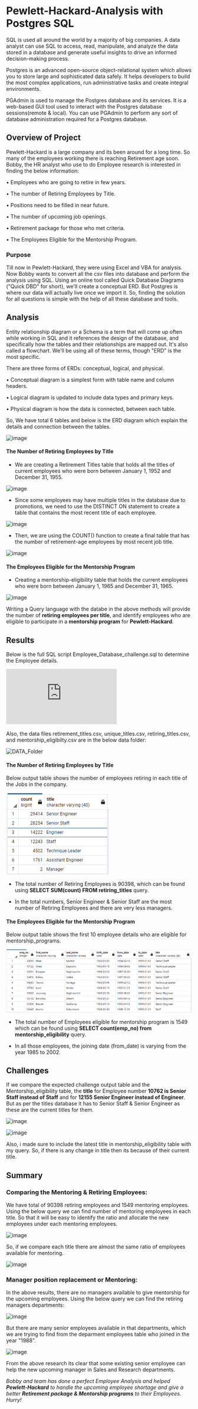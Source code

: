 # Pewlett-Hackard-Analysis with Postgres SQL

SQL is used all around the world by a majority of big companies. A data analyst can use SQL to access, read, manipulate, and analyze the data stored in a database and generate useful insights to drive an informed decision-making process. 

Postgres is an advanced open-source object-relational system which allows you to store large and sophisticated data safely. It helps developers to build the most complex applications, run administrative tasks and create integral environments. 

PGAdmin is used to manage the Postgres database and its services. It is a web-based GUI tool used to interact with the Postgres database sessions(remote & local). You can use PGAdmin to perform any sort of database administration required for a Postgres database.

## Overview of Project

Pewlett-Hackard is a large company and its been around for a long time. So many of the employees working there is reaching Retirement age soon. Bobby, the HR analyst who use to do Employee research is interested in finding the below information:

  •	Employees who are going to retire in few years.

  •	The number of Retiring Employees by Title. 
  
  •	Positions need to be filled in near future.
  
  •	The number of upcoming job openings.
  
  •	Retirement package for those who met criteria.

  •	The Employees Eligible for the Mentorship Program.
 
### Purpose

Till now in Pewlett-Hackard, they were using Excel and VBA for analysis. Now Bobby wants to convert all the csv files into database and perform the analysis using SQL. Using an online tool called Quick Database Diagrams ("Quick DBD" for short), we'll create a conceptual ERD. But Postgres is where our data will actually live once we import it. So, finding the solution for all questions is simple with the help of all these database and tools. 

## Analysis 

Entity relationship diagram or a Schema is a term that will come up often while working in SQL and it references the design of the database, and specifically how the tables and their relationships are mapped out. It's also called a flowchart. We'll be using all of these terms, though "ERD" is the most specific.

There are three forms of ERDs: conceptual, logical, and physical. 

  •	Conceptual diagram is a simplest form with table name and column headers.

  •	Logical diagram is updated to include data types and primary keys.
	
  •	Physical diagram is how the data is connected, between each table.

So, We have total 6 tables and below is the ERD diagram which explain the details and connection between the tables.
 
![image](https://user-images.githubusercontent.com/85472349/127806893-cd827ed0-728d-4eea-a8d6-2d71b78de8b1.png)

#### The Number of Retiring Employees by Title

* We are creating a Retirement Titles table that holds all the titles of current employees who were born between January 1, 1952 and December 31, 1955. 

![image](https://user-images.githubusercontent.com/85472349/127812171-7e650b77-b883-422a-865b-f3eed33a7881.png)

* Since some employees may have multiple titles in the database due to promotions, we need to use the DISTINCT ON statement to create a table that contains the most recent title of each employee. 

![image](https://user-images.githubusercontent.com/85472349/127812193-0b408258-d4cd-4337-8821-7d250d3fc396.png)

* Then, we are using the COUNT() function to create a final table that has the number of retirement-age employees by most recent job title.

![image](https://user-images.githubusercontent.com/85472349/127812220-6235ff4a-034c-49a4-8123-af6d8ffccdfb.png)

#### The Employees Eligible for the Mentorship Program

* Creating a mentorship-eligibility table that holds the current employees who were born between January 1, 1965 and December 31, 1965. 

![image](https://user-images.githubusercontent.com/85472349/127812617-5907f385-2ab5-45d4-a442-81c03cc300c4.png)

Writing a Query language with the databe in the above methods will provide the number of **retiring employees per title**, and identify employees who are eligible to participate in a **mentorship program** for **Pewlett-Hackard**.

## Results

Below is the full SQL script Employee_Database_challenge.sql to determine the Employee details. 

![Employee_Database_challenge](https://github.com/saranyadurairaju/Module7-Final-Assignment-Analysis/blob/main/Employee_Database_challenge.sql)

Also, the data files retirement_titles.csv, unique_titles.csv, retiring_titles.csv, and mentorship_eligibilty.csv are in the below data folder:

![DATA_Folder](https://github.com/saranyadurairaju/Module7-Final-Assignment-Analysis/tree/main/Data)

#### The Number of Retiring Employees by Title

Below output table shows the number of employees retiring in each title of the Jobs in the company. 

![Deliverable1_pic](https://github.com/saranyadurairaju/Module7-Final-Assignment-Analysis/blob/main/Deliverable1_pic.png)

* The total number of Retiring Employees is 90398, which can be found using **SELECT SUM(count) FROM retiring_titles** query.

* In the total numbers, Senior Engineer & Senior Staff are the most number of Retiring Employees and there are very less managers.

#### The Employees Eligible for the Mentorship Program

Below output table shows the first 10 employee details who are eligible for mentorship_programs.

![Deliverable2_pic](https://github.com/saranyadurairaju/Module7-Final-Assignment-Analysis/blob/main/Deliverable2_pic.png)

* The total number of Employees eligible for mentorship program is 1549 which can be found using **SELECT count(emp_no) from mentorship_eligibility** query.

* In all those employees, the joining date (from_date) is varying from the year 1985 to 2002.

## Challenges

If we compare the expected challenge output table and the Mentorship_eligibility table, the **title** for Employee number **10762 is Senior Staff instead of Staff** and for **12155 Senior Engineer instead of Engineer**. But as per the titles database it has to Senior Staff & Senior Engineer as these are the current titles for them. 

![image](https://user-images.githubusercontent.com/85472349/127816718-2351eaf4-f284-416a-9032-59da231023a5.png)

![image](https://user-images.githubusercontent.com/85472349/127817449-31129658-7353-478b-97b4-b906fc3093af.png)

Also, i made sure to include the latest title in mentorship_eligibility table with my query. So, if there is any change in title then its because of their current title. 


## Summary

### Comparing the Mentoring & Retiring Employees:

We have total of 90398 retiring employees and 1549 mentoring employees. Using the below query we can find number of mentoring employees in each title. So that it will be easy to identify the ratio and allocate the new employees under each mentoring employees. 


![image](https://user-images.githubusercontent.com/85472349/127817871-499198c2-c282-4b94-a400-60b264af9e07.png)


So, if we compare each title there are almost the same ratio of employees available for mentoring.
 
 
![image](https://user-images.githubusercontent.com/85472349/127819028-3ab104bc-42a9-4fd9-a6da-687787be2caa.png)


### Manager position replacement or Mentoring:

In the above results, there are no managers available to give mentorship for the upcoming employees. Using the below query we can find the retiring managers departments:


![image](https://user-images.githubusercontent.com/85472349/127819690-81a68ca0-0085-4de0-a1f8-c6030009e3af.png)


But there are many senior employees available in that departments, which we are trying to find from the deparment employees table who joined in the year "1988".


![image](https://user-images.githubusercontent.com/85472349/127821054-6c7f4166-d069-455a-bf6c-1a75faa117a4.png)


From the above research its clear that some existing senior employee can help the new upcoming manager in Sales and Research departments. 





_Bobby and team has done a perfect Employee Analysis and helped **Pewlett-Hackard** to handle the upcoming employee shortage and give a better **Retirement package & Mentorship programs** to their Employees. Hurry!_


